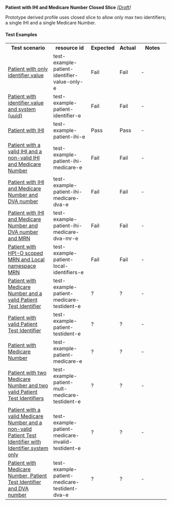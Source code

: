 **Patient with IHI and Medicare Number Closed Slice** *[[Draft](http://hl7.org/fhir/r4/valueset-publication-status.html)]*

Prototype derived profile uses closed slice to allow only max two identifiers; a single IHI and a single Medicare Number.

#### Test Examples

<table class="list" style="width:100%">
    <colgroup>
       <col span="1" style="width: 19%;"/>
       <col span="1" style="width: 25%;"/>
       <col span="1" style="width: 10%;"/>
       <col span="1" style="width: 10%;"/>
       <col span="1" style="width: 20%;"/>
    </colgroup>
	<tbody>
      <tr>
        <th>Test scenario</th>
        <th>resource id</th>
        <th>Expected</th>
        <th>Actual</th>
		<th>Notes</th>
      </tr>
      <tr>
        <td><a href="Patient-test-example-patient-identifier-value-only-e.html">Patient with only identifier.value</a></td>
        <td>test-example-patient-identifier-value-only-e</td>
        <td>Fail</td>
        <td>Fail</td>
        <td>-</td>
      </tr>
      <tr>
        <td><a href="Patient-test-example-patient-identifier-e.html">Patient with identifier.value and system (uuid)</a></td>
        <td>test-example-patient-identifier-e</td>
        <td>Fail</td>
        <td>Fail</td>
        <td>-</td>
      </tr>
      <tr>
        <td><a href="Patient-test-example-patient-ihi-e.html">Patient with IHI</a></td>
        <td>test-example-patient-ihi-e</td>
        <td>Pass</td>
        <td>Pass</td>
        <td>-</td>
      </tr>
      <tr>
        <td><a href="Patient-test-example-patient-ihi-medicare-e.html">Patient with a valid IHI and a non-valid IHI and Medicare Number</a></td>
        <td>test-example-patient-ihi-medicare-e</td>
        <td>Fail</td>
        <td>Fail</td>
        <td>-</td>
      </tr>
      <tr>
        <td><a href="Patient-test-example-patient-ihi-medicare-dva-e.html">Patient with IHI and Medicare Number and DVA number</a></td>
        <td>test-example-patient-ihi-medicare-dva-e</td>
        <td>Fail</td>
        <td>Fail</td>
        <td>-</td>
      </tr>
      <tr>
        <td><a href="Patient-test-example-patient-ihi-medicare-dva-mr-e.html">Patient with IHI and Medicare Number and DVA number and MRN</a></td>
        <td>test-example-patient-ihi-medicare-dva-mr-e</td>
        <td>Fail</td>
        <td>Fail</td>
        <td>-</td>
      </tr>
      <tr>
        <td><a href="Patient-test-example-patient-local-identifiers-e.html">Patient with HPI-O scoped MRN and Local namespace MRN</a></td>
        <td>test-example-patient-local-identifiers-e</td>
        <td>Fail</td>
        <td>Fail</td>
        <td>-</td>
      </tr>
      <tr>
        <td><a href="Patient-test-example-patient-medicare-testident-e.html">Patient with Medicare Number and a valid Patient Test Identifier</a></td>
        <td>test-example-patient-medicare-testident-e</td>
        <td>?</td>
        <td>?</td>
        <td>-</td>
      </tr>
      <tr>
        <td><a href="Patient-test-example-patient-testident-e.html">Patient with valid Patient Test Identifier</a></td>
        <td>test-example-patient-testident-e</td>
        <td>?</td>
        <td>?</td>
        <td>-</td>
      </tr>
      <tr>
        <td><a href="Patient-test-example-patient-medicare-e.html">Patient with Medicare Number</a></td>
        <td>test-example-patient-medicare-e</td>
        <td>?</td>
        <td>?</td>
        <td>-</td>
      </tr>
      <tr>
        <td><a href="Patient-test-example-patient-mult-medicare-testident-e.html">Patient with two Medicare Number and two valid Patient Test Identifiers</a></td>
        <td>test-example-patient-mult-medicare-testident-e</td>
        <td>?</td>
        <td>?</td>
        <td>-</td>
      </tr>
      <tr>
        <td><a href="Patient-test-example-patient-medicare-invalid-testident-e.html">Patient with a valid Medicare Number and a non-valid Patient Test Identifier with Identifier.system only</a></td>
        <td>test-example-patient-medicare-invalid-testident-e</td>
        <td>?</td>
        <td>?</td>
        <td>-</td>
      </tr>
      <tr>
        <td><a href="Patient-test-example-patient-medicare-testident-dva-e.html">Patient with Medicare Number, Patient Test Identifier and DVA number</a></td>
        <td>test-example-patient-medicare-testident-dva-e</td>
        <td>?</td>
        <td>?</td>
        <td>-</td>
      </tr>
    </tbody>
</table>